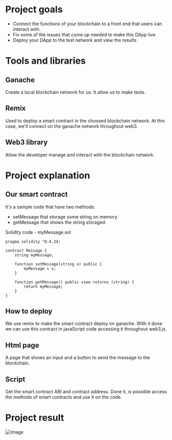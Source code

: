 # Project goals

- Connect the functions of your blockchain to a front end that users can interact with.
- Fix some of the issues that come up needed to make this DApp live.
- Deploy your DApp to the test network and view the results

# Tools and libraries

## Ganache

Create a local blockchain network for us. It allow us to make tests.

## Remix

Used to deploy a smart contract in the choosed blockchain network. At this case, we'll connect on the ganache network throughout web3.

## Web3 library

Allow the developer manage and interact with the blockchain network.

# Project explanation

## Our smart contract
It's a sample code that have two methods:
- setMessage that storage some string on memory.
- getMessage that shows the string storaged.

Solidity code - myMessage.sol
```
pragma solidity ^0.4.24;

contract Message {
    string myMessage;

    function setMessage(string x) public {
        myMessage = x;
    }

    function getMessage() public view returns (string) {
        return myMessage;
    }
}
```

## How to deploy
We use remix to make the smart contract deploy on ganache.
With it done we can use this contract in javaScript code accessing it throughout web3.js.

## Html page
A page that shows an input and a button to send the message to the blockchain.

## Script
Get the smart contract ABI and contract address.
Done it, is possible access the methods of smart contracts and use it on the code.

# Project result

![image](https://user-images.githubusercontent.com/73957838/112779632-87b26980-901d-11eb-9a93-0de843637d42.png)
